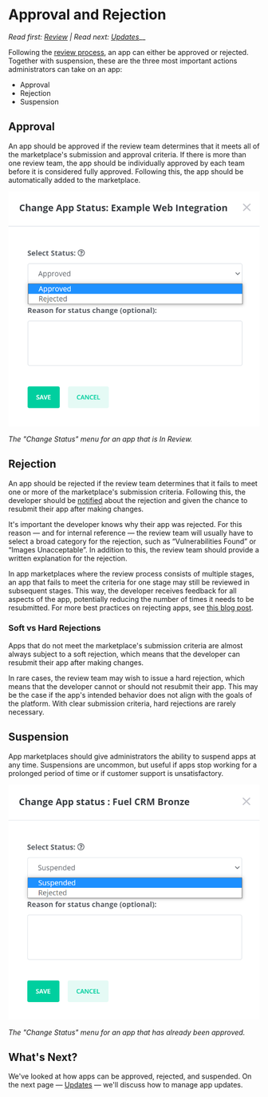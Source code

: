 # Approval and Rejection

_Read first:_ [_Review_](http://blueprint.openchannel.io/management/review/) _| Read next:_ [_Updates_](http://blueprint.openchannel.io/management/updates/)__

Following the [review process](http://blueprint.openchannel.io/management/review/), an app can either be approved or rejected. Together with suspension, these are the three most important actions administrators can take on an app:

* Approval
* Rejection
* Suspension

## Approval

An app should be approved if the review team determines that it meets all of the marketplace's submission and approval criteria. If there is more than one review team, the app should be individually approved by each team before it is considered fully approved. Following this, the app should be automatically added to the marketplace.

![](<../.gitbook/assets/0 (6).png>)

_The "Change Status" menu for an app that is In Review._

## Rejection

An app should be rejected if the review team determines that it fails to meet one or more of the marketplace's submission criteria. Following this, the developer should be [notified](https://blueprint.openchannel.io/developer/analytics-notifications/) about the rejection and given the chance to resubmit their app after making changes.

It's important the developer knows why their app was rejected. For this reason — and for internal reference — the review team will usually have to select a broad category for the rejection, such as “Vulnerabilities Found” or “Images Unacceptable”. In addition to this, the review team should provide a written explanation for the rejection.

In app marketplaces where the review process consists of multiple stages, an app that fails to meet the criteria for one stage may still be reviewed in subsequent stages. This way, the developer receives feedback for all aspects of the app, potentially reducing the number of times it needs to be resubmitted. For more best practices on rejecting apps, see [this blog post](https://openchannel.io/blog/rejecting-apps-app-marketplace/).

### Soft vs Hard Rejections

Apps that do not meet the marketplace's submission criteria are almost always subject to a soft rejection, which means that the developer can resubmit their app after making changes.

In rare cases, the review team may wish to issue a hard rejection, which means that the developer cannot or should not resubmit their app. This may be the case if the app's intended behavior does not align with the goals of the platform. With clear submission criteria, hard rejections are rarely necessary.

## Suspension

App marketplaces should give administrators the ability to suspend apps at any time. Suspensions are uncommon, but useful if apps stop working for a prolonged period of time or if customer support is unsatisfactory.

![](<../.gitbook/assets/1 (6).png>)

_The "Change Status" menu for an app that has already been approved._

## What's Next?

We've looked at how apps can be approved, rejected, and suspended. On the next page — [Updates](http://blueprint.openchannel.io/management/updates/) — we'll discuss how to manage app updates.

